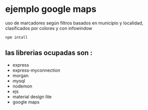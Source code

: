 # ejemplo google maps

<p> uso de marcadores según filtros basados en municipio y localidad, clasificados por colores y con infowindow
</p>

````sh
npm intall
````

## las librerias ocupadas son :

* express
* express-myconnection
* morgan
* mysql
* nodemon
* ejs
* material design lite
* google maps 

